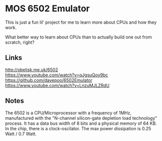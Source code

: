 # MOS 6502 Emulator

This is just a fun lil' project for me to learn more about CPUs and how they work.

What better way to learn about CPUs than to actually build one out from scratch, right?

## Links

<http://obelisk.me.uk/6502> \
<https://www.youtube.com/watch?v=qJgsuQoy9bc> \
<https://github.com/davepoo/6502Emulator> \
<https://www.youtube.com/watch?v=LnzuMJLZRdU>

## Notes

The 6502 is a CPU/Microprocessor with a frequency of 1MHz, manufactured with the "N-channel silicon-gate depletion load technology" process. It has a data bus width of 8 bits and a physical memory of 64 KB. In the chip, there is a clock-oscilator. The max power dissipation is 0.25 Watt / 0.7 Watt.